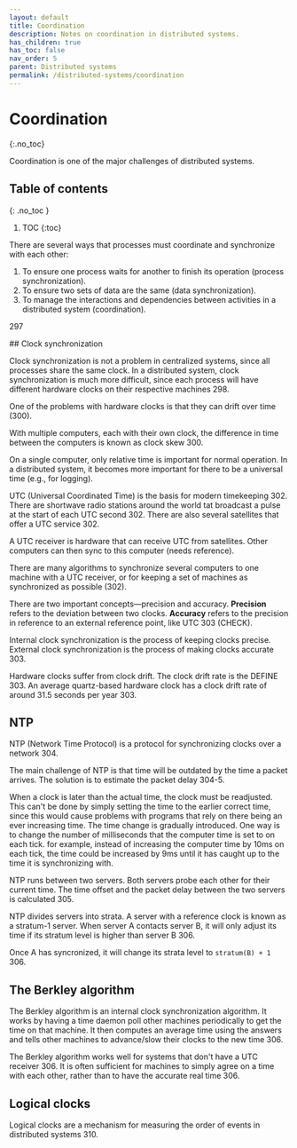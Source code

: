 ```yaml
---
layout: default
title: Coordination
description: Notes on coordination in distributed systems.
has_children: true
has_toc: false
nav_order: 5
parent: Distributed systems
permalink: /distributed-systems/coordination
---
```


<!-- prettier-ignore-start -->

# Coordination
{:.no_toc}

Coordination is one of the major challenges of distributed systems.

## Table of contents
{: .no_toc }

1. TOC
{:toc}

<!-- prettier-ignore-end -->

<!-- Coordination is how processes coordinate and synchronize with each other over an unreliable network 298. -->

There are several ways that processes must coordinate and synchronize with each other:

1. To ensure one process waits for another to finish its operation (process synchronization).
2. To ensure two sets of data are the same (data synchronization).
3. To manage the interactions and dependencies between activities in a distributed system (coordination).

297

## Clock synchronization

Clock synchronization is not a problem in centralized systems, since all processes share the same clock. In a distributed system, clock synchronization is much more difficult, since each process will have different hardware clocks on their respective machines 298.

One of the problems with hardware clocks is that they can drift over time (300).

With multiple computers, each with their own clock, the difference in time between the computers is known as clock skew 300.

On a single computer, only relative time is important for normal operation. In a distributed system, it becomes more important for there to be a universal time (e.g., for logging).

UTC (Universal Coordinated Time) is the basis for modern timekeeping 302. There are shortwave radio stations around the world tat broadcast a pulse at the start of each UTC second 302. There are also several satellites that offer a UTC service 302.

A UTC receiver is hardware that can receive UTC from satellites. Other computers can then sync to this computer (needs reference).

<!-- Continue p303-->

There are many algorithms to synchronize several computers to one machine with a UTC receiver, or for keeping a set of machines as synchronized as possible (302).

There are two important concepts—precision and accuracy. **Precision** refers to the deviation between two clocks. **Accuracy** refers to the precision in reference to an external reference point, like UTC 303 (CHECK).

Internal clock synchronization is the process of keeping clocks precise. External clock synchronization is the process of making clocks accurate 303.

Hardware clocks suffer from clock drift. The clock drift rate is the DEFINE 303. An average quartz-based hardware clock has a clock drift rate of around 31.5 seconds per year 303.

## NTP

NTP (Network Time Protocol) is a protocol for synchronizing clocks over a network 304.

The main challenge of NTP is that time will be outdated by the time a packet arrives. The solution is to estimate the packet delay 304-5.

When a clock is later than the actual time, the clock must be readjusted. This can't be done by simply setting the time to the earlier correct time, since this would cause problems with programs that rely on there being an ever increasing time. The time change is gradually introduced. One way is to change the number of milliseconds that the computer time is set to on each tick. for example, instead of increasing the computer time by 10ms on each tick, the time could be increased by 9ms until it has caught up to the time it is synchronizing with.

NTP runs between two servers. Both servers probe each other for their current time. The time offset and the packet delay between the two servers is calculated 305.

NTP divides servers into strata. A server with a reference clock is known as a stratum-1 server. When server A contacts server B, it will only adjust its time if its stratum level is higher than server B 306.

Once A has syncronized, it will change its strata level to `stratum(B) + 1` 306.

## The Berkley algorithm

The Berkley algorithm is an internal clock synchronization algorithm. It works by having a time daemon poll other machines periodically to get the time on that machine. It then computes an average time using the answers and tells other machines to advance/slow their clocks to the new time 306.

The Berkley algorithm works well for systems that don't have a UTC receiver 306. It is often sufficient for machines to simply agree on a time with each other, rather than to have the accurate real time 306.

## Logical clocks

Logical clocks are a mechanism for measuring the order of events in distributed systems 310.

<!-- TODO: continue 311 -->

